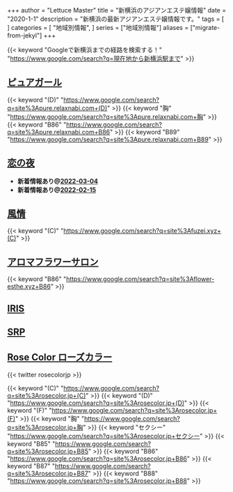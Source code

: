+++
author = "Lettuce Master"
title = "新横浜のアジアンエステ嬢情報"
date = "2020-1-1"
description = "新横浜の最新アジアンエステ嬢情報です。"
tags = [
]
categories = [
    "地域別情報",
]
series = ["地域別情報"]
aliases = ["migrate-from-jekyl"]
+++

{{< keyword "Googleで新横浜までの経路を検索する！" "https://www.google.com/search?q=現在地から新横浜駅まで" >}}

## [ピュアガール](http://pure.relaxnabi.com/)
{{< keyword "(D)" "https://www.google.com/search?q=site%3Apure.relaxnabi.com+(D)" >}} {{< keyword "胸" "https://www.google.com/search?q=site%3Apure.relaxnabi.com+胸" >}} {{< keyword "B86" "https://www.google.com/search?q=site%3Apure.relaxnabi.com+B86" >}} {{< keyword "B89" "https://www.google.com/search?q=site%3Apure.relaxnabi.com+B89" >}} 

## [恋の夜](http://hi-msg.com/koinoyoru/)


- **新着情報あり@[2022-03-04](/post/2022-03-04)**
- **新着情報あり@[2022-02-15](/post/2022-02-15)**
## [風情](http://fuzei.xyz/)
{{< keyword "(C)" "https://www.google.com/search?q=site%3Afuzei.xyz+(C)" >}} 

## [アロマフラワーサロン](http://flower-esthe.xyz/)
{{< keyword "B86" "https://www.google.com/search?q=site%3Aflower-esthe.xyz+B86" >}} 

## [IRIS](http://xn--cckubj6bwie8h7e.net/)


## [SRP](https://s-r-p.jp/)


## [Rose Color ローズカラー](https://rosecolor.jp/)


{{< twitter rosecolorjp >}}

{{< keyword "(C)" "https://www.google.com/search?q=site%3Arosecolor.jp+(C)" >}} {{< keyword "(D)" "https://www.google.com/search?q=site%3Arosecolor.jp+(D)" >}} {{< keyword "(F)" "https://www.google.com/search?q=site%3Arosecolor.jp+(F)" >}} {{< keyword "胸" "https://www.google.com/search?q=site%3Arosecolor.jp+胸" >}} {{< keyword "セクシー" "https://www.google.com/search?q=site%3Arosecolor.jp+セクシー" >}} {{< keyword "B85" "https://www.google.com/search?q=site%3Arosecolor.jp+B85" >}} {{< keyword "B86" "https://www.google.com/search?q=site%3Arosecolor.jp+B86" >}} {{< keyword "B87" "https://www.google.com/search?q=site%3Arosecolor.jp+B87" >}} {{< keyword "B88" "https://www.google.com/search?q=site%3Arosecolor.jp+B88" >}} 

